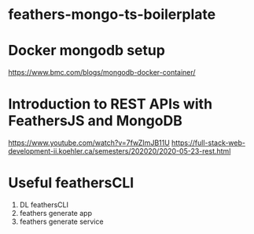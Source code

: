 # feathers-mongo-ts-boilerplate




# Docker mongodb setup
https://www.bmc.com/blogs/mongodb-docker-container/

# Introduction to REST APIs with FeathersJS and MongoDB
https://www.youtube.com/watch?v=7fwZImJB11U
https://full-stack-web-development-ii.koehler.ca/semesters/202020/2020-05-23-rest.html

# Useful feathersCLI
1) DL feathersCLI
2) feathers generate app
3) feathers generate service

